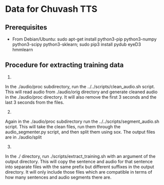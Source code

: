 # Data for Chuvash TTS

## Prerequisites

* From Debian/Ubuntu: sudo apt-get install python3-pip python3-numpy python3-scipy python3-sklearn; sudo pip3 install pydub eyeD3 hmmlearn


## Procedure for extracting training data

1. 

In the ./audio/proc subdirectory, run the ../../scripts/clean_audio.sh script. This will 
read audio from ./audio/orig directory and generate cleaned audio in the ./audio/proc directory. It will
also remove the first 3 seconds and the last 3 seconds from the files.

2. 

Again in the ./audio/proc subdirectory run the ../../scripts/segment_audio.sh script. This 
will take the clean files, run them through the audio_segmenter.py script, and then 
split them using sox. The output files are in ./audio/split

3. 

In the ./ directory, run ./scripts/extract_training.sh with an argument of the output directory. This will
copy the sentence and audio for that sentence into separate files with the same prefix but different 
suffixes in the output directory. It will only include those files which are compatible in terms of how
many sentences and audio segments there are.

